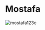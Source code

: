 # Mostafa
<p><img align="center" src="https://github-readme-streak-stats.herokuapp.com/?user=mostafa123c&" alt="mostafa123c" /></p>
